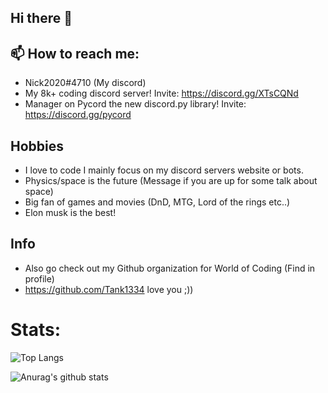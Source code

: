 ## Hi there 👋

## 📫 How to reach me: 
  * Nick2020#4710 (My discord)
  * My 8k+ coding discord server! Invite: https://discord.gg/XTsCQNd 
  * Manager on Pycord the new discord.py library! Invite: https://discord.gg/pycord
 
## Hobbies 
* I love to code I mainly focus on my discord servers website or bots.
* Physics/space is the future (Message if you are up for some talk about space)
* Big fan of games and movies (DnD, MTG, Lord of the rings etc..)
* Elon musk is the best!

## Info

* Also go check out my Github organization for World of Coding (Find in profile)
* https://github.com/Tank1334 love you ;))

# Stats:
![Top Langs](https://github-readme-stats.vercel.app/api/top-langs/?username=Nick67644)

![Anurag's github stats](https://github-readme-stats.vercel.app/api?username=Nick67644)
